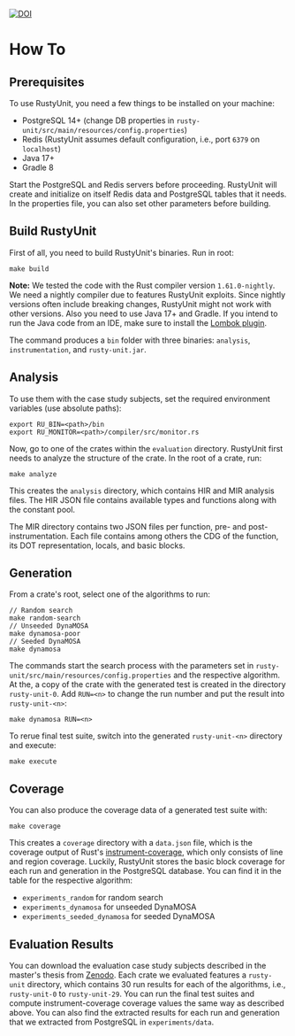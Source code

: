 [![DOI](https://zenodo.org/badge/DOI/10.5281/zenodo.6604714.svg)](https://doi.org/10.5281/zenodo.6604714)

# How To
## Prerequisites
To use RustyUnit, you need a few things to be installed on your machine:
- PostgreSQL 14+ (change DB properties in `rusty-unit/src/main/resources/config.properties`)
- Redis (RustyUnit assumes default configuration, i.e., port `6379` on `localhost`)
- Java 17+
- Gradle 8

Start the PostgreSQL and Redis servers before proceeding. RustyUnit will create and initialize on itself Redis data and PostgreSQL tables that it needs. In the properties file, you can also set other parameters before building.

## Build RustyUnit
First of all, you need to build RustyUnit's binaries. Run in root:
```
make build
```

**Note:** We tested the code with the Rust compiler version `1.61.0-nightly`. We need a nightly compiler due to features RustyUnit exploits. Since nightly versions often include breaking changes, RustyUnit might not work with other versions. Also you need to use Java 17+ and Gradle. If you intend to run the Java code from an IDE, make sure to install the [Lombok plugin](https://projectlombok.org).

The command produces a `bin` folder with three binaries: `analysis`, `instrumentation`, and `rusty-unit.jar`.

## Analysis
To use them with the case study subjects, set the required environment variables (use absolute paths):
```
export RU_BIN=<path>/bin
export RU_MONITOR=<path>/compiler/src/monitor.rs
```

Now, go to one of the crates within the `evaluation` directory. RustyUnit first needs to analyze the structure of the crate. In the root of a crate, run:
```
make analyze
```
This creates the `analysis` directory, which contains HIR and MIR analysis files. The HIR JSON file contains available types and functions along with the constant pool.

The MIR directory contains two JSON files per function, pre- and post-instrumentation. Each file contains among others the CDG of the function, its DOT representation, locals, and basic blocks.

## Generation
From a crate's root, select one of the algorithms to run:

```
// Random search
make random-search
// Unseeded DynaMOSA
make dynamosa-poor
// Seeded DynaMOSA
make dynamosa
```

The commands start the search process with the parameters set in `rusty-unit/src/main/resources/config.properties` and the respective algorithm. At the, a copy of the crate with the generated test is created in the directory `rusty-unit-0`. Add `RUN=<n>` to change the run number and put the result into `rusty-unit-<n>`:

```
make dynamosa RUN=<n>
```

To rerue final test suite, switch into the generated `rusty-unit-<n>` directory and execute:
```
make execute
```
## Coverage
You can also produce the coverage data of a generated test suite with:
```
make coverage
```
This creates a `coverage` directory with a `data.json` file, which is the coverage output of Rust's [instrument-coverage](https://doc.rust-lang.org/rustc/instrument-coverage.html), which only consists of line and region coverage. Luckily, RustyUnit stores the basic block coverage for each run and generation in the PostgreSQL database. You can find it in the table for the respective algorithm:
* `experiments_random` for random search
* `experiments_dynamosa` for unseeded DynaMOSA
* `experiments_seeded_dynamosa` for seeded DynaMOSA

## Evaluation Results
You can download the evaluation case study subjects described in the master's thesis from [Zenodo](https://doi.org/10.5281/zenodo.6604714). Each crate we evaluated features a `rusty-unit` directory, which contains 30 run results for each of the algorithms, i.e., `rusty-unit-0` to `rusty-unit-29`. You can run the final test suites and compute instrument-coverage coverage values the same way as described above. You can also find the extracted results for each run and generation that we extracted from PostgreSQL in `experiments/data`.
